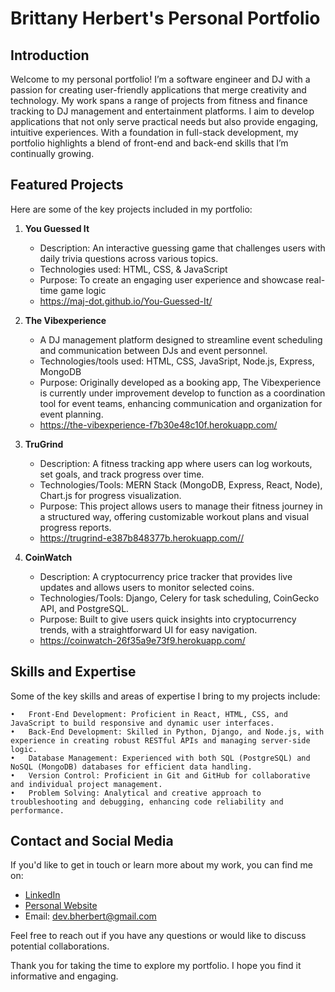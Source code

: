 # Brittany Herbert's Personal Portfolio

## Introduction
Welcome to my personal portfolio! I’m a software engineer and DJ with a passion for creating user-friendly applications that merge creativity and technology. My work spans a range of projects from fitness and finance tracking to DJ management and entertainment platforms. I aim to develop applications that not only serve practical needs but also provide engaging, intuitive experiences. With a foundation in full-stack development, my portfolio highlights a blend of front-end and back-end skills that I’m continually growing.

## Featured Projects
Here are some of the key projects included in my portfolio:

1. **You Guessed It**
   - Description: An interactive guessing game that challenges users with daily trivia questions across various topics.
   - Technologies used: HTML, CSS, & JavaScript
   - Purpose: To create an engaging user experience and showcase real-time game logic 
   - https://maj-dot.github.io/You-Guessed-It/

2. **The Vibexperience**
   - A DJ management platform designed to streamline event scheduling and communication between DJs and event personnel.
   - Technologies/tools used:  HTML, CSS, JavaSript, Node.js, Express, MongoDB
   - Purpose: Originally developed as a booking app, The Vibexperience is currently under improvement develop to function as a 
   coordination tool for event teams, enhancing communication and organization for event planning.
   - https://the-vibexperience-f7b30e48c10f.herokuapp.com/

3. **TruGrind**
   - Description: A fitness tracking app where users can log workouts, set goals, and track progress over time.
   - Technologies/Tools: MERN Stack (MongoDB, Express, React, Node), Chart.js for progress visualization.
   - Purpose: This project allows users to manage their fitness journey in a structured way, 
   offering customizable workout plans and visual progress reports.
   - https://trugrind-e387b848377b.herokuapp.com//

4. **CoinWatch** 
    - Description: A cryptocurrency price tracker that provides live updates and allows users to monitor selected coins.
    - Technologies/Tools: Django, Celery for task scheduling, CoinGecko API, and PostgreSQL.
    - Purpose: Built to give users quick insights into cryptocurrency trends, with a straightforward UI for easy navigation.
    - https://coinwatch-26f35a9e73f9.herokuapp.com/

## Skills and Expertise
Some of the key skills and areas of expertise I bring to my projects include:

	•	Front-End Development: Proficient in React, HTML, CSS, and JavaScript to build responsive and dynamic user interfaces.
	•	Back-End Development: Skilled in Python, Django, and Node.js, with experience in creating robust RESTful APIs and managing server-side logic.
	•	Database Management: Experienced with both SQL (PostgreSQL) and NoSQL (MongoDB) databases for efficient data handling.
	•	Version Control: Proficient in Git and GitHub for collaborative and individual project management.
	•	Problem Solving: Analytical and creative approach to troubleshooting and debugging, enhancing code reliability and performance.

## Contact and Social Media
If you'd like to get in touch or learn more about my work, you can find me on:

- [LinkedIn](https://www.linkedin.com/in/brittany-herbert-360652333/)
- [Personal Website](https://www.djmadammaj.com/)
- Email: dev.bherbert@gmail.com

Feel free to reach out if you have any questions or would like to discuss potential collaborations.

Thank you for taking the time to explore my portfolio. I hope you find it informative and engaging.
